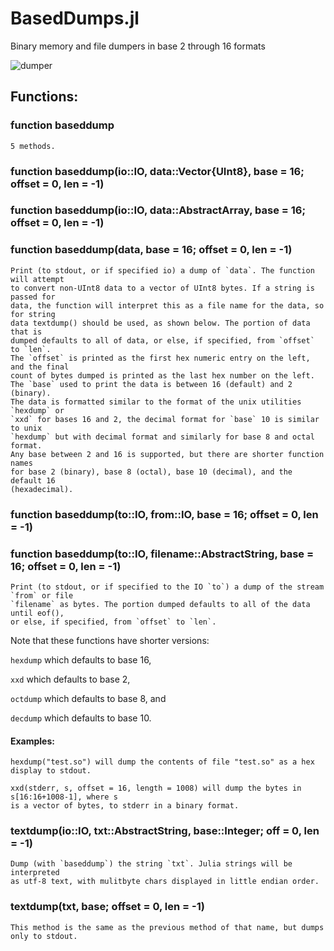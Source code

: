 # BasedDumps.jl
Binary memory and file dumpers in base 2 through 16 formats

![dumper](https://github.com/wherrera10/BasedDumps.jl/assets/10413436/c37ce242-d70a-4527-a145-d3d10c517db2)


## Functions:

###  function baseddump

    5 methods.

### function baseddump(io::IO, data::Vector{UInt8}, base = 16; offset = 0, len = -1)
### function baseddump(io::IO, data::AbstractArray, base = 16; offset = 0, len = -1)
### function baseddump(data, base = 16; offset = 0, len = -1)


    Print (to stdout, or if specified io) a dump of `data`. The function will attempt
    to convert non-UInt8 data to a vector of UInt8 bytes. If a string is passed for 
    data, the function will interpret this as a file name for the data, so for string
    data textdump() should be used, as shown below. The portion of data that is 
    dumped defaults to all of data, or else, if specified, from `offset` to `len`.
    The `offset` is printed as the first hex numeric entry on the left, and the final
    count of bytes dumped is printed as the last hex number on the left.
    The `base` used to print the data is between 16 (default) and 2 (binary).
    The data is formatted similar to the format of the unix utilities `hexdump` or
    `xxd` for bases 16 and 2, the decimal format for `base` 10 is similar to unix
    `hexdump` but with decimal format and similarly for base 8 and octal format.
    Any base between 2 and 16 is supported, but there are shorter function names
    for base 2 (binary), base 8 (octal), base 10 (decimal), and the default 16
    (hexadecimal).

### function baseddump(to::IO, from::IO, base = 16; offset = 0, len = -1)
### function baseddump(to::IO, filename::AbstractString, base = 16; offset = 0, len = -1)

    Print (to stdout, or if specified to the IO `to`) a dump of the stream `from` or file
    `filename` as bytes. The portion dumped defaults to all of the data until eof(), 
    or else, if specified, from `offset` to `len`.

Note that these functions have shorter versions:

`hexdump` which defaults to base 16,

`xxd` which defaults to base 2, 

`octdump` which defaults to base 8, and 

`decdump` which defaults to base 10. 

#### Examples:

    hexdump("test.so") will dump the contents of file "test.so" as a hex display to stdout.

    xxd(stderr, s, offset = 16, length = 1008) will dump the bytes in s[16:16+1008-1], where s 
    is a vector of bytes, to stderr in a binary format.
    

### textdump(io::IO, txt::AbstractString, base::Integer; off = 0, len = -1)

    Dump (with `baseddump`) the string `txt`. Julia strings will be interpreted
    as utf-8 text, with mulitbyte chars displayed in little endian order.


###  textdump(txt, base; offset = 0, len = -1)

    This method is the same as the previous method of that name, but dumps only to stdout.
    
